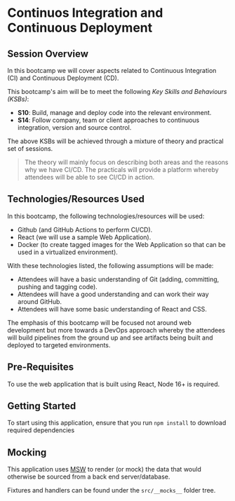 # Continuos Integration and Continuous Deployment

## Session Overview

In this bootcamp we will cover aspects related to Continuous Integration (CI) and Continuous Deployment (CD).

This bootcamp's aim will be to meet the following _Key Skills and Behaviours (KSBs)_:

- **S10**: Build, manage and deploy code into the relevant environment.
- **S14**: Follow company, team or client approaches to continuous integration, version and source control.

The above KSBs will be achieved through a mixture of theory and practical set of sessions.

> The theory will mainly focus on describing both areas and the reasons why we have CI/CD. The practicals will provide a platform whereby attendees will be able to see CI/CD in action.

## Technologies/Resources Used

In this bootcamp, the following technologies/resources will be used:

- Github (and GitHub Actions to perform CI/CD).
- React (we will use a sample Web Application).
- Docker (to create tagged images for the Web Application so that can be used in a virtualized environment).

With these technologies listed, the following assumptions will be made:

- Attendees will have a basic understanding of Git (adding, committing, pushing and tagging code).
- Attendees will have a good understanding and can work their way around GitHub.
- Attendees will have some basic understanding of React and CSS.

The emphasis of this bootcamp will be focused not around web development but more towards a DevOps approach whereby the attendees will build pipelines from the ground up and see artifacts being built and deployed to targeted environments.

## Pre-Requisites

To use the web application that is built using React, Node 16+ is required.

## Getting Started

To start using this application, ensure that you run `npm install` to download required dependencies

## Mocking

This application uses [MSW](https://mswjs.io/) to render (or mock) the data that would otherwise be sourced from a back end server/database.

Fixtures and handlers can be found under the `src/__mocks__` folder tree.
